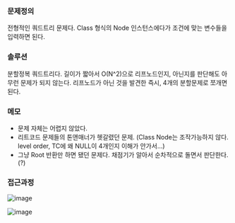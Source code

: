 ### 문제정의

전형적인 쿼드트리 문제다. Class 형식의 Node 인스턴스에다가 조건에 맞는 변수들을 입력하면 된다.  

### 솔루션

분할정복 쿼드트리다. 길이가 짧아서 O(N^2)으로 리프노드인지, 아닌지를 판단해도 아무런 문제가 되지 않는다. 리프노드가 아닌 것을 발견한 즉시, 4개의 분할문제로 쪼개면 된다. 

### 메모
- 문제 자체는 어렵지 않았다. 
- 리트코드 문제들의 톤앤매너가 헷갈렸던 문제. (Class Node는 조작가능하지 않다. level order, TC에 왜 NULL이 4개인지 이해가 안가서...)
- 그냥 Root 반환만 하면 됐던 문제다. 채점기가 알아서 순차적으로 돌면서 판단한다. (?) 

### 접근과정

![image](https://user-images.githubusercontent.com/16419202/221602979-4fe1a04b-6235-4afa-aeed-e05b62fe0c30.png)

![image](https://user-images.githubusercontent.com/16419202/221603855-938fc61d-b3c2-440d-a49b-ed1837dee52c.png)
